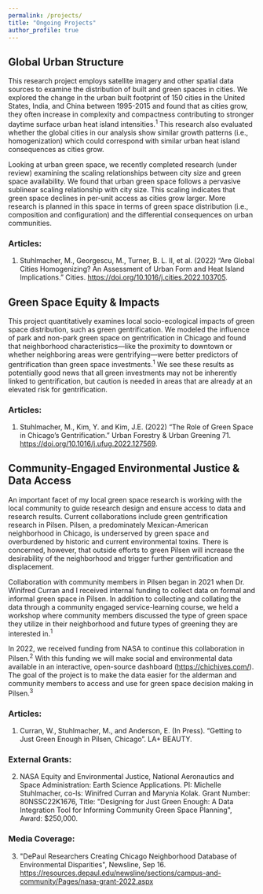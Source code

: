```yaml
---
permalink: /projects/
title: "Ongoing Projects"
author_profile: true
---
```

## Global Urban Structure 
This research project employs satellite imagery and other spatial data sources to examine the distribution of built and green spaces in cities. We explored the change in the urban built footprint of 150 cities in the United States, India, and China between 1995-2015 and found that as cities grow, they often increase in complexity and compactness contributing to stronger daytime surface urban heat island intensities.<sup>1</sup> This research also evaluated whether the global cities in our analysis show similar growth patterns (i.e., homogenization) which could correspond with similar urban heat island consequences as cities grow.

Looking at urban green space, we recently completed research (under review) examining the scaling relationships between city size and green space availability. We found that urban green space follows a pervasive sublinear scaling relationship with city size. This scaling indicates that green space declines in per-unit access as cities grow larger. More research is planned in this space in terms of green space distribution (i.e., composition and configuration) and the differential consequences on urban communities.

### Articles:
1.	Stuhlmacher, M., Georgescu, M., Turner, B. L. II, et al. (2022) “Are Global Cities Homogenizing? An Assessment of Urban Form and Heat Island Implications.” Cities. https://doi.org/10.1016/j.cities.2022.103705. 

## Green Space Equity & Impacts
This project quantitatively examines local socio-ecological impacts of green space distribution, such as green gentrification. We modeled the influence of park and non-park green space on gentrification in Chicago and found that neighborhood characteristics—like the proximity to downtown or whether neighboring areas were gentrifying—were better predictors of gentrification than green space investments.<sup>1</sup> We see these results as potentially good news that all green investments may not be inherently linked to gentrification, but caution is needed in areas that are already at an elevated risk for gentrification.

### Articles:
1.	Stuhlmacher, M., Kim, Y. and Kim, J.E. (2022) “The Role of Green Space in Chicago’s Gentrification.” Urban Forestry & Urban Greening 71. https://doi.org/10.1016/j.ufug.2022.127569.

## Community-Engaged Environmental Justice   & Data Access
An important facet of my local green space research is working with the local community to guide research design and ensure access to data and research results. Current collaborations include green gentrification research in Pilsen. Pilsen, a predominately Mexican-American neighborhood in Chicago, is underserved by green space and overburdened by historic and current environmental toxins. There is concerned, however, that outside efforts to green Pilsen will increase the desirability of the neighborhood and trigger further gentrification and displacement. 

Collaboration with community members in Pilsen began in 2021 when Dr. Winifred Curran and I received internal funding to collect data on formal and informal green space in Pilsen. In addition to collecting and collating the data through a community engaged service-learning course, we held a workshop where community members discussed the type of green space they utilize in their neighborhood and future types of greening they are interested in.<sup>1</sup> 

In 2022, we received funding from NASA to continue this collaboration in Pilsen.<sup>2</sup> With this funding we will make social and environmental data available in an interactive, open-source dashboard (https://chichives.com/). The goal of the project is to make the data easier for the alderman and community members to access and use for green space decision making in Pilsen.<sup>3</sup>

### Articles:
1. Curran, W., Stuhlmacher, M., and Anderson, E. (In Press). “Getting to Just Green Enough in Pilsen, Chicago”. LA+ BEAUTY.

### External Grants:
2. NASA Equity and Environmental Justice, National Aeronautics and Space Administration: Earth Science Applications. PI: Michelle Stuhlmacher, co-Is: Winifred Curran and Marynia Kolak. Grant Number: 80NSSC22K1676, Title: "Designing for Just Green Enough: A Data Integration Tool for Informing Community Green Space Planning", Award: $250,000.

### Media Coverage:
3. "DePaul Researchers Creating Chicago Neighborhood Database of Environmental Disparities", Newsline, Sep 16. https://resources.depaul.edu/newsline/sections/campus-and-community/Pages/nasa-grant-2022.aspx 


<!-- ---
layout: archive
title: "Publications"
permalink: /publications/
author_profile: true
---

{% if author.googlescholar %}
  You can also find my articles on <u><a href="{{author.googlescholar}}">my Google Scholar profile</a>.</u>
{% endif %}

{% include base_path %}

{% for post in site.publications reversed %}
  {% include archive-single.html %}
{% endfor %}
 -->
